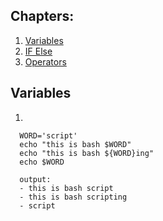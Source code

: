 ## Chapters:
1. [Variables](#varaibles)
2. [IF Else](#if-else)
3. [Operators](#operators)

## Variables
1. 
```#!/bin/bash
  WORD='script'
  echo "this is bash $WORD"
  echo "this is bash ${WORD}ing"
  echo $WORD
  
  output: 
  - this is bash script
  - this is bash scripting
  - script
```
